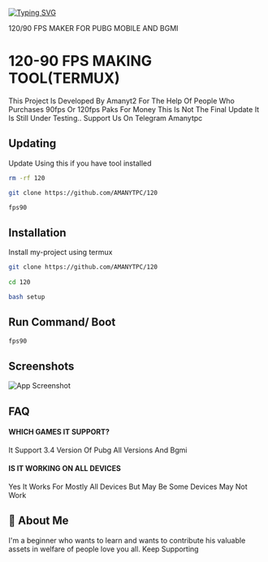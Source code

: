 [![Typing SVG](https://readme-typing-svg.herokuapp.com?font=Press+Start+2P&size=40&duration=2000&pause=500&color=00FF00&center=true&vCenter=true&width=1000&height=70&lines=AMANYT+FPS+UNLOCKER)](https://git.io/typing-svg)

120/90 FPS MAKER FOR PUBG MOBILE AND BGMI

# 120-90 FPS MAKING TOOL(TERMUX)

This Project Is Developed By Amanyt2 For The Help Of People Who Purchases 90fps Or 120fps Paks For Money This Is Not The Final Update It Is Still Under Testing.. Support Us On Telegram Amanytpc

## Updating

Update Using this if you have tool installed

```bash
rm -rf 120

git clone https://github.com/AMANYTPC/120

fps90
```

## Installation

Install my-project using termux

```bash
git clone https://github.com/AMANYTPC/120
 
cd 120

bash setup
```
    
## Run Command/ Boot

```bash
fps90

```


## Screenshots

![App Screenshot](https://firebasestorage.googleapis.com/v0/b/lfx-tool-pro.appspot.com/o/Screenshot_2024-10-03-11-48-04-281_com.termux-edit.jpg?alt=media&token=2681c3ed-26c6-445e-9828-4cd06ebaedae)


## FAQ

#### WHICH GAMES IT SUPPORT?

It Support 3.4 Version Of Pubg All Versions And Bgmi

#### IS IT WORKING ON ALL DEVICES

Yes It Works For Mostly All Devices But May Be Some Devices May Not Work


## 🚀 About Me
I'm a beginner who wants to learn and wants to contribute his valuable assets in welfare of people love you all. Keep Supporting

